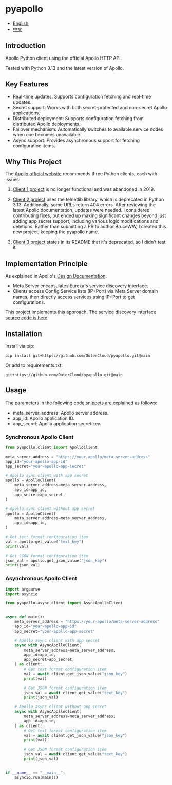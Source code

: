 # pyapollo

- [English](README.en.md)
- [中文](README.md)

## Introduction

Apollo Python client using the official Apollo HTTP API.

Tested with Python 3.13 and the latest version of Apollo.

## Key Features

- Real-time updates: Supports configuration fetching and real-time updates.
- Secret support: Works with both secret-protected and non-secret Apollo applications.
- Distributed deployment: Supports configuration fetching from distributed Apollo deployments.
- Failover mechanism: Automatically switches to available service nodes when one becomes unavailable.
- Async support: Provides asynchronous support for fetching configuration items.

## Why This Project

The [Apollo official website](https://www.apolloconfig.com/#/en/client/python-sdks-user-guide) recommends three Python clients, each with issues:

1. [Client 1 project](https://github.com/filamoon/pyapollo) is no longer functional and was abandoned in 2019.

2. [Client 2 project](https://github.com/BruceWW/pyapollo) uses the telnetlib library, which is deprecated in Python 3.13. Additionally, some URLs return 404 errors. After reviewing the latest Apollo documentation, updates were needed. I considered contributing fixes, but ended up making significant changes beyond just adding app secret support, including various logic modifications and deletions. Rather than submitting a PR to author BruceWW, I created this new project, keeping the pyapollo name.

3. [Client 3 project](https://github.com/xhrg-product/apollo-client-python) states in its README that it's deprecated, so I didn't test it.

## Implementation Principle

As explained in Apollo's [Design Documentation](https://www.apolloconfig.com/#/en/design/apollo-introduction?id=_45-design):

- Meta Server encapsulates Eureka's service discovery interface.
- Clients access Config Service lists (IP+Port) via Meta Server domain names, then directly access services using IP+Port to get configurations.

This project implements this approach. The service discovery interface [source code is here](https://github.com/apolloconfig/apollo/blob/6de040a2b9bc68d32c95045de00e21f55f20122b/apollo-portal/src/main/java/com/ctrip/framework/apollo/portal/controller/SystemInfoController.java#L45).

## Installation

Install via pip:

```bash
pip install git+https://github.com/OuterCloud/pyapollo.git@main
```

Or add to requirements.txt:

```
git+https://github.com/OuterCloud/pyapollo.git@main
```

## Usage

The parameters in the following code snippets are explained as follows:

- meta_server_address: Apollo server address.
- app_id: Apollo application ID.
- app_secret: Apollo application secret key.

### Synchronous Apollo Client

```python
from pyapollo.client import ApolloClient

meta_server_address = "https://your-apollo/meta-server-address"
app_id="your-apollo-app-id"
app_secret="your-apollo-app-secret"

# Apollo sync client with app secret
apollo = ApolloClient(
    meta_server_address=meta_server_address,
    app_id=app_id,
    app_secret=app_secret,
)

# Apollo sync client without app secret
apollo = ApolloClient(
    meta_server_address=meta_server_address,
    app_id=app_id,
)

# Get text format configuration item
val = apollo.get_value("text_key")
print(val)

# Get JSON format configuration item
json_val = apollo.get_json_value("json_key")
print(json_val)
```

### Asynchronous Apollo Client

```python
import argparse
import asyncio

from pyapollo.async_client import AsyncApolloClient


async def main():
    meta_server_address = "https://your-apollo/meta-server-address"
    app_id="your-apollo-app-id"
    app_secret="your-apollo-app-secret"

    # Apollo async client with app secret
    async with AsyncApolloClient(
        meta_server_address=meta_server_address,
        app_id=app_id,
        app_secret=app_secret,
    ) as client:
        # Get text format configuration item
        val = await client.get_json_value("json_key")
        print(val)

        # Get JSON format configuration item
        json_val = await client.get_value("text_key")
        print(json_val)

    # Apollo async client without app secret
    async with AsyncApolloClient(
        meta_server_address=meta_server_address,
        app_id=app_id,
    ) as client:
        # Get text format configuration item
        val = await client.get_json_value("json_key")
        print(val)

        # Get JSON format configuration item
        json_val = await client.get_value("text_key")
        print(json_val)


if __name__ == "__main__":
    asyncio.run(main())
```
